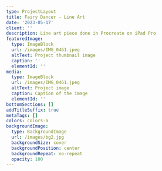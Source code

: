 ```yaml
---
type: ProjectLayout
title: Fairy Dancer - Line Art
date: '2023-05-17'
client: ''
description: Line art piece done in Procreate on iPad Pro
featuredImage:
  type: ImageBlock
  url: /images/IMG_0461.jpeg
  altText: Project thumbnail image
  caption: ''
  elementId: ''
media:
  type: ImageBlock
  url: /images/IMG_0461.jpeg
  altText: Project image
  caption: Caption of the image
  elementId: ''
bottomSections: []
addTitleSuffix: true
metaTags: []
colors: colors-a
backgroundImage:
  type: BackgroundImage
  url: /images/bg2.jpg
  backgroundSize: cover
  backgroundPosition: center
  backgroundRepeat: no-repeat
  opacity: 100
---
```

